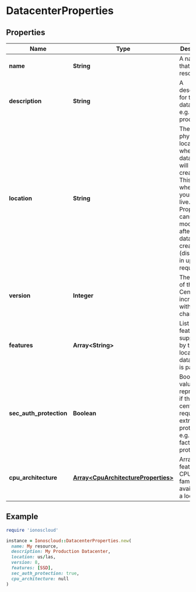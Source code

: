 # DatacenterProperties

## Properties

| Name | Type | Description | Notes |
| ---- | ---- | ----------- | ----- |
| **name** | **String** | A name of that resource | [optional] |
| **description** | **String** | A description for the datacenter, e.g. staging, production | [optional] |
| **location** | **String** | The physical location where the datacenter will be created. This will be where all of your servers live. Property cannot be modified after datacenter creation (disallowed in update requests) |  |
| **version** | **Integer** | The version of that Data Center. Gets incremented with every change | [optional][readonly] |
| **features** | **Array&lt;String&gt;** | List of features supported by the location this data center is part of | [optional][readonly] |
| **sec_auth_protection** | **Boolean** | Boolean value representing if the data center requires extra protection e.g. two factor protection | [optional] |
| **cpu_architecture** | [**Array&lt;CpuArchitectureProperties&gt;**](CpuArchitectureProperties.md) | Array of features and CPU families available in a location | [optional][readonly] |

## Example

```ruby
require 'ionoscloud'

instance = Ionoscloud::DatacenterProperties.new(
  name: My resource,
  description: My Production Datacenter,
  location: us/las,
  version: 8,
  features: [SSD],
  sec_auth_protection: true,
  cpu_architecture: null
)
```

